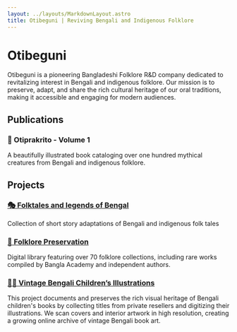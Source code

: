 ```yaml
---
layout: ../layouts/MarkdownLayout.astro
title: Otibeguni | Reviving Bengali and Indigenous Folklore
---
```


# Otibeguni

Otibeguni is a pioneering Bangladeshi Folklore R&D company dedicated to revitalizing interest in Bengali and indigenous folklore. Our mission is to preserve, adapt, and share the rich cultural heritage of our oral traditions, making it accessible and engaging for modern audiences.

## Publications

### 📘 Otiprakrito - Volume 1
A beautifully illustrated book cataloging over one hundred mythical creatures from Bengali and indigenous folklore.

## Projects

### [🎭 Folktales and legends of Bengal](/stories)
Collection of short story adaptations of Bengali and indigenous folk tales

### [📜 Folklore Preservation](https://library.otibeguni.com/)
Digital library featuring over 70 folklore collections, including rare works compiled by Bangla Academy and independent authors.

### [🧑‍🎨 Vintage Bengali Children’s Illustrations](https://art.otibeguni.com/)
This project documents and preserves the rich visual heritage of Bengali children's books by collecting titles from private resellers and digitizing their illustrations. We scan covers and interior artwork in high resolution, creating a growing online archive of vintage Bengali book art.
